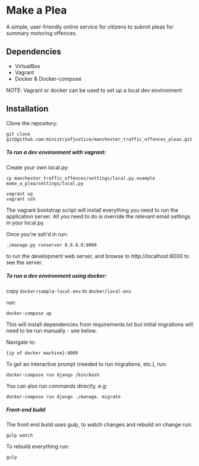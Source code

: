 Make a Plea
===========

A simple, user-friendly online service for citizens to submit pleas for summary motoring offences.

Dependencies
------------

- VirtualBox
- Vagrant
- Docker & Docker-compose 

NOTE: Vagrant or docker can be used to set up a local dev environment

Installation
------------

Clone the repository:

    git clone git@github.com:ministryofjustice/manchester_traffic_offences_pleas.git


##### To run a dev environment with vagrant:

Create your own local.py:

    cp manchester_traffic_offences/settings/local.py.example make_a_plea/settings/local.py

    vagrant up
    vagrant ssh
    
The vagrant bootstrap script will install everything you need to run the application server. All you need to do is override the relevant email settings in your local.py.

Once you're ssh'd in run:

    ./manage.py runserver 0.0.0.0:8000
    
to run the development web server, and browse to http://localhost:8000 to see the server.


##### To run a dev environment using docker:

copy `docker/sample-local-env` to `docker/local-env`

run: 

    docker-compose up

This will install dependencies from requirements.txt but initial migrations will need to be run manually - see below.

Navigate to: 

    {ip of docker machine}:8000

To get an interactive prompt (needed to run migrations, etc.), run:

    docker-compose run django /bin/bash

You can also run commands directly, e.g:

    docker-compose run django ./manage. migrate


##### Front-end build

The front end build uses gulp, to watch changes and rebuild on change run:

    gulp watch
    
To rebuild everything run:

    gulp
